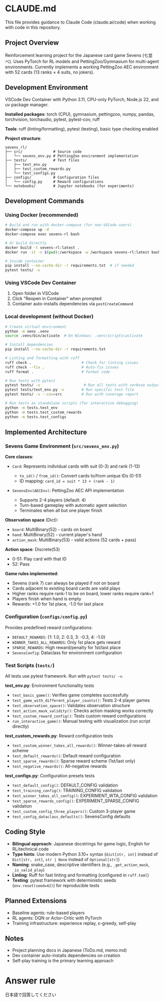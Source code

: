# CLAUDE.md

This file provides guidance to Claude Code (claude.ai/code) when working with code in this repository.

## Project Overview

Reinforcement learning project for the Japanese card game Sevens (七並べ). Uses PyTorch for RL models and PettingZoo/Gymnasium for multi-agent environments. Currently implements a working PettingZoo AEC environment with 52 cards (13 ranks × 4 suits, no jokers).

## Development Environment

VSCode Dev Container with Python 3.11, CPU-only PyTorch, Node.js 22, and uv package manager.

**Installed packages**: torch (CPU), gymnasium, pettingzoo, numpy, pandas, torchvision, torchaudio, pytest, pytest-cov, ruff

**Tools**: ruff (linting/formatting), pytest (testing), basic type checking enabled

**Project structure**:
```
sevens_rl/
├── src/              # Source code
│   └── sevens_env.py # PettingZoo environment implementation
├── tests/            # Test files
│   ├── test_env.py
│   ├── test_custom_rewards.py
│   └── test_configs.py
├── configs/          # Configuration files
│   └── config.py     # Reward configurations
└── notebooks/        # Jupyter notebooks (for experiments)
```

## Development Commands

### Using Docker (recommended)

```bash
# Build and run with docker-compose (for non-VSCode users)
docker-compose up -d
docker-compose exec sevens-rl bash

# Or build directly
docker build -t sevens-rl:latest .
docker run -it -v $(pwd):/workspace -w /workspace sevens-rl:latest bash

# Inside container
pip install --no-cache-dir -r requirements.txt  # if needed
pytest tests/ -v
```

### Using VSCode Dev Container

1. Open folder in VSCode
2. Click "Reopen in Container" when prompted
3. Container auto-installs dependencies via `postCreateCommand`

### Local development (without Docker)

```bash
# Create virtual environment
python -m venv .venv
source .venv/bin/activate  # On Windows: .venv\Scripts\activate

# Install dependencies
pip install --no-cache-dir -r requirements.txt

# Linting and formatting with ruff
ruff check .                       # Check for linting issues
ruff check --fix .                 # Auto-fix issues
ruff format .                      # Format code

# Run tests with pytest
pytest tests/ -v                    # Run all tests with verbose output
pytest tests/test_env.py -v        # Run specific test file
pytest tests/ -v --cov=src         # Run with coverage report

# Run tests as standalone scripts (for interactive debugging)
python -m tests.test_env
python -m tests.test_custom_rewards
python -m tests.test_configs
```

## Implemented Architecture

### Sevens Game Environment (`src/sevens_env.py`)

**Core classes**:
- `Card`: Represents individual cards with suit (0-3) and rank (1-13)
  - `to_id()` / `from_id()`: Convert cards to/from unique IDs (0-51)
  - ID mapping: `card_id = suit * 13 + (rank - 1)`

- `SevensEnv(AECEnv)`: PettingZoo AEC API implementation
  - Supports 2-4 players (default: 4)
  - Turn-based gameplay with automatic agent selection
  - Terminates when all but one player finish

**Observation space** (Dict):
- `board`: MultiBinary(52) - cards on board
- `hand`: MultiBinary(52) - current player's hand
- `action_mask`: MultiBinary(53) - valid actions (52 cards + pass)

**Action space**: Discrete(53)
- 0-51: Play card with that ID
- 52: Pass

**Game rules implemented**:
- Sevens (rank 7) can always be played if not on board
- Cards adjacent to existing board cards are valid plays
- Higher ranks require rank-1 to be on board, lower ranks require rank+1
- Players finish when hand is empty
- Rewards: +1.0 for 1st place, -1.0 for last place

### Configuration (`configs/config.py`)

Provides predefined reward configurations:
- `DEFAULT_REWARDS`: {1: 1.0, 2: 0.3, 3: -0.3, 4: -1.0}
- `WINNER_TAKES_ALL_REWARDS`: Only 1st place gets reward
- `SPARSE_REWARDS`: High reward/penalty for 1st/last place
- `SevensConfig`: Dataclass for environment configuration

### Test Scripts (`tests/`)

All tests use pytest framework. Run with `pytest tests/ -v`.

**test_env.py**: Environment functionality tests
- `test_basic_game()`: Verifies game completes successfully
- `test_game_with_different_player_counts()`: Tests 2-4 player games
- `test_observation_space()`: Validates observation structure
- `test_action_mask_validity()`: Checks action masking works correctly
- `test_custom_reward_config()`: Tests custom reward configurations
- `run_interactive_game()`: Manual testing with visualization (run script directly)

**test_custom_rewards.py**: Reward configuration tests
- `test_custom_winner_takes_all_rewards()`: Winner-takes-all reward scheme
- `test_default_rewards()`: Default reward configuration
- `test_sparse_rewards()`: Sparse reward scheme (1st/last only)
- `test_negative_rewards()`: All-negative rewards

**test_configs.py**: Configuration presets tests
- `test_default_config()`: DEFAULT_CONFIG validation
- `test_training_config()`: TRAINING_CONFIG validation
- `test_winner_takes_all_config()`: EXPERIMENT_WTA_CONFIG validation
- `test_sparse_rewards_config()`: EXPERIMENT_SPARSE_CONFIG validation
- `test_custom_config_three_players()`: Custom 3-player game
- `test_config_dataclass_defaults()`: SevensConfig defaults

## Coding Style

- **Bilingual approach**: Japanese docstrings for game logic, English for RL/technical code
- **Type hints**: Use modern Python 3.10+ syntax (`dict[str, int]` instead of `Dict[str, int]`, `str | None` instead of `Optional[str]`)
- **Naming**: snake_case, descriptive identifiers (e.g., `_get_action_mask`, `_is_valid_play`)
- **Linting**: Ruff for fast linting and formatting (configured in `ruff.toml`)
- **Testing**: pytest framework with deterministic seeds (`env.reset(seed=42)`) for reproducible tests

## Planned Extensions

- Baseline agents: rule-based players
- RL agents: DQN or Actor-Critic with PyTorch
- Training infrastructure: experience replay, ε-greedy, self-play

## Notes

- Project planning docs in Japanese (ToDo.md, memo.md)
- Dev container auto-installs dependencies on creation
- Self-play training is the primary learning approach

# Answer rule
日本語で回答してください